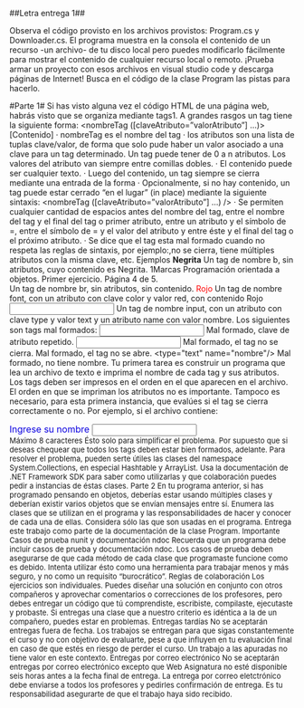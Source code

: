 ##Letra entrega 1##

Observa el código provisto en los archivos provistos: Program.cs y Downloader.cs. 
El programa muestra en la consola el contenido de un recurso -un archivo- de tu disco local pero
puedes modificarlo fácilmente para mostrar el contenido de cualquier recurso local o remoto.
¡Prueba armar un proyecto con esos archivos en visual studio code y descarga páginas de
Internet! 
Busca en el código de la clase Program las pistas para hacerlo.


#Parte 1#
Si has visto alguna vez el código HTML de una página web, habrás visto que se organiza
mediante tags1. A grandes rasgos un tag tiene la siguiente forma:
<nombreTag ([claveAtributo=”valorAtributo”] …)>[Contenido]</nombreTag>
· nombreTag es el nombre del tag
· los atributos son una lista de tuplas clave/valor, de forma que solo pude haber un
valor asociado a una clave para un tag determinado. Un tag puede tener de 0 a n
atributos. Los valores del atributo van siempre entre comillas dobles.
· El contenido puede ser cualquier texto.
· Luego del contenido, un tag siempre se cierra mediante una entrada de la forma
</nombreTag>
· Opcionalmente, si no hay contenido, un tag puede estar cerrado “en el lugar” (in
place) mediante la siguiente sintaxis:
<nombreTag ([claveAtributo=”valorAtributo”] …) />
· Se permiten cualquier cantidad de espacios antes del nombre del tag, entre el nombre
del tag y el final del tag o primer atributo, entre un atributo y el símbolo de =, entre el
símbolo de = y el valor del atributo y entre éste y el final del tag o el próximo atributo.
· Se dice que el tag esta mal formado cuando no respeta las reglas de sintaxis, por
ejemplo:,no se cierra, tiene múltiples atributos con la misma clave, etc.
Ejemplos
<b>Negrita</b>
Un tag de nombre b, sin atributos, cuyo contenido es Negrita.
1Marcas
Programación orientada a objetos. Primer ejercicio. Página 4 de 5.
<br/>
Un tag de nombre br, sin atributos, sin contenido.
<font color="red">Rojo</font>
Un tag de nombre font, con un atributo con clave color y valor red, con
contenido Rojo
<input type="text" name="nombre"/>
Un tag de nombre input, con un atributo con clave type y valor text y un atributo
name con valor nombre.
Los siguientes son tags mal formados:
<input type="text" type="text"/>
Mal formado, clave de atributo repetido.
<input type="text" name="nombre">
Mal formado, el tag no se cierra.
</input>
Mal formado, el tag no se abre.
<type="text" name="nombre"/>
Mal formado, no tiene nombre.
Tu primera tarea es construir un programa que lea un archivo de texto e imprima el nombre de
cada tag y sus atributos. Los tags deben ser impresos en el orden en el que aparecen en el
archivo. El orden en que se impriman los atributos no es importante. Tampoco es necesario,
para esta primera instancia, que evalúes si el tag se cierra correctamente o no.
Por ejemplo, si el archivo contiene:
<html><body><font color=”blue” size="3">Ingrese su nombre </font><input
type=”text” name=”nombre” maxlength=”8”/><br/><font size="2”>Máximo 8
caracteres</font></html></body>
(que, por cierto, es contenido HTML “válido” que puedes abrir con tu navegador)
El programa debe imprimir por consola:
html
body
font
color=blue
size=3
input
type=text
name=nombre
maxlength=8
br
font
Programación orientada a objetos. Primer ejercicio. Página 5 de 5.
size=2
Tu programa puede imprimir lo mismo incluso si el archivo contiene tags mal formados
porque no se cierran, como por ejemplo:
<font color=”blue” size=”3”>Ingrese su nombre <input type=”text”
name=”nombre” maxlength=”8”><br><font size="2”>Máximo 8 caracteres
Ésto solo para simplificar el problema. Por supuesto que si deseas chequear que todos los tags
deben estar bien formados, adelante.
Para resolver el problema, pueden serte útiles las clases del namespace System.Collections,
en especial Hashtable y ArrayList. Usa la documentación de .NET Framework SDK para saber
como utilizarlas y que colaboración puedes pedir a instancias de éstas clases.
Parte 2
En tu programa anterior, si has programado pensando en objetos, deberías estar usando
múltiples clases y deberían existir varios objetos que se envían mensajes entre sí.
Enumera las clases que se utilizan en el programa y las responsabilidades de hacer y conocer
de cada una de ellas. Considera sólo las que son usadas en el programa.
Entrega este trabajo como parte de la documentación de la clase Program.
Importante
Casos de prueba nunit y documentación ndoc
Recuerda que un programa debe incluir casos de prueba y documentación ndoc. Los casos de
prueba deben asegurarse de que cada método de cada clase que programaste funcione como es
debido. Intenta utilizar ésto como una herramienta para trabajar menos y más seguro, y no
como un requisito “burocrático”.
Reglas de colaboración
Los ejercicios son individuales. Puedes diseñar una solución en conjunto con otros
compañeros y aprovechar comentarios o correcciones de los profesores, pero debes entregar
un código que tú comprendiste, escribiste, compilaste, ejecutaste y probaste. Si entregas una
clase que a nuestro criterio es idéntica a la de un compañero, puedes estar en problemas.
Entregas tardías
No se aceptarán entregas fuera de fecha. Los trabajos se entregan para que sigas
constantemente el curso y no con objetivo de evaluarte, pese a que influyen en tu evaluación
final en caso de que estés en riesgo de perder el curso. Un trabajo a las apuradas no tiene valor
en este contexto.
Entregas por correo electrónico
No se aceptarán entregas por correo electrónico excepto que Web Asignatura no esté
disponible seis horas antes a la fecha final de entrega. La entrega por correo eletctrónico debe
enviarse a todos los profesores y pedirles confirmación de entrega. Es tu responsabilidad
asegurarte de que el trabajo haya sido recibido.